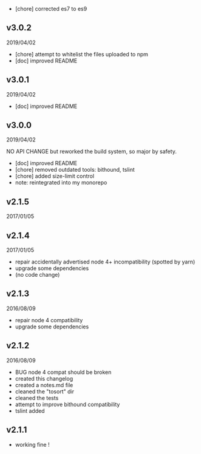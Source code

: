 
* [chore] corrected es7 to es9

## v3.0.2
2019/04/02
* [chore] attempt to whitelist the files uploaded to npm
* [doc] improved README

## v3.0.1
2019/04/02
* [doc] improved README

## v3.0.0
2019/04/02

NO API CHANGE but reworked the build system, so major by safety.
* [doc] improved README
* [chore] removed outdated tools: bithound, tslint
* [chore] added size-limit control
* note: reintegrated into my monorepo

## v2.1.5
2017/01/05
## v2.1.4
2017/01/05
- repair accidentally advertised node 4+ incompatibility (spotted by yarn)
- upgrade some dependencies
- (no code change)

## v2.1.3
2016/08/09
- repair node 4 compatibility
- upgrade some dependencies

## v2.1.2
2016/08/09
- BUG node 4 compat should be broken
- created this changelog
- created a notes.md file
- cleaned the "tosort" dir
- cleaned the tests
- attempt to improve bithound compatibility
- tslint added

## v2.1.1
- working fine !
